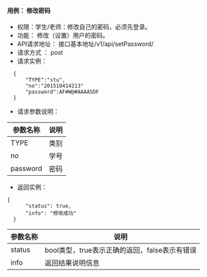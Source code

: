 #### 用例： 修改密码
- 权限：学生/老师：修改自己的密码，必须先登录。
- 功能： 修改（设置）用户的密码。    
- API请求地址： 接口基本地址/v1/api/setPassword/<type>
- 请求方式 ： post
- 请求实例：

```
  {         
      "TYPE":"stu",
      "no":"201510414213"
      "password":AF#W@#AAAASDF
  }

```
- 请求参数说明：

参数名称	| 说明
---|---
TYPE |类别
no |学号
password |密码


- 返回实例：
```
{         
      "status": true,
      "info": "修改成功"
  }
```


参数名称 | 说明
---|---
status | bool类型，true表示正确的返回，false表示有错误
info | 返回结果说明信息


